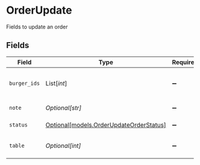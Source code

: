 # OrderUpdate

Fields to update an order


## Fields

| Field                                                                          | Type                                                                           | Required                                                                       | Description                                                                    | Example                                                                        |
| ------------------------------------------------------------------------------ | ------------------------------------------------------------------------------ | ------------------------------------------------------------------------------ | ------------------------------------------------------------------------------ | ------------------------------------------------------------------------------ |
| `burger_ids`                                                                   | List[*int*]                                                                    | :heavy_minus_sign:                                                             | List of burger ids in the order                                                | [<br/>1,<br/>2<br/>]                                                           |
| `note`                                                                         | *Optional[str]*                                                                | :heavy_minus_sign:                                                             | Note for the order                                                             | No onions                                                                      |
| `status`                                                                       | [Optional[models.OrderUpdateOrderStatus]](../models/orderupdateorderstatus.md) | :heavy_minus_sign:                                                             | Status of the order                                                            | CREATED                                                                        |
| `table`                                                                        | *Optional[int]*                                                                | :heavy_minus_sign:                                                             | Table number for the order                                                     | 1                                                                              |